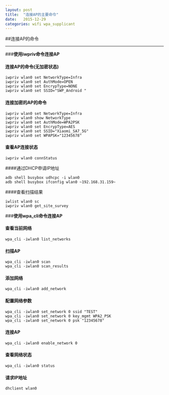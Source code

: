 ```yaml
---
layout: post
title:  "连接AP的主要命令"
date:   2015-12-29
categories: wifi wpa_supplicant
---
```


##连接AP的命令

------

###**使用iwpriv命令连接AP**  
#### 连接AP的命令(无加密状态)   
```
iwpriv wlan0 set NetworkType=Infra
iwpriv wlan0 set AuthMode=OPEN
iwpriv wlan0 set EncrypType=NONE
iwpriv wlan0 set SSID="SWP_Android "
```

#### 连接加密的AP的命令    
```
iwpriv wlan0 set NetworkType=Infra 
iwpriv wlan0 show NetworkType
iwpriv wlan0 set AuthMode=WPA2PSK 
iwpriv wlan0 set EncrypType=AES
iwpriv wlan0 set SSID="Xiaomi_SA7_5G" 
iwpriv wlan0 set WPAPSK="12345678" 
```

#### 查看AP连接状态    
```
iwpriv wlan0 connStatus
```

####通过DHCP申请IP地址     
```
adb shell busybox udhcpc -i wlan0
adb shell busybox ifconfig wlan0 ~192.168.31.159~
```

####查看扫描结果    
```
iwlist wlan0 sc
iwpriv wlan0 get_site_survey
```

###**使用wpa_cli命令连接AP**     
#### 查看当前网络     
```
wpa_cli -iwlan0 list_networks
```
#### 扫描AP     
```
wpa_cli -iwlan0 scan
wpa_cli -iwlan0 scan_results
```
#### 添加网络    
```
wpa_cli -iwlan0 add_network
```
#### 配置网络参数          
```
wpa_cli -iwlan0 set_network 0 ssid "TEST"
wpa_cli -iwlan0 set_network 0 key_mgmt WPA2_PSK
wpa_cli -iwlan0 set_network 0 psk "12345678"
```
#### 连接AP     
```
wpa_cli -iwlan0 enable_network 0
```
#### 查看网络状态     
```
wpa_cli -iwlan0 status
```
#### 请求IP地址     
```
dhclient wlan0
```

